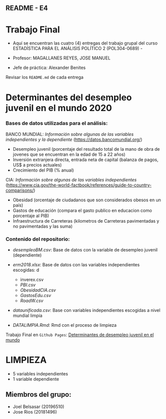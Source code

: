## README - E4

# Trabajo Final

- Aquí se encuentran las cuatro (4) entregas del trabajo grupal del curso ESTADÍSTICA PARA EL ANÁLISIS POLÍTICO 2 (POL304-0689) - 

- Profesor: MAGALLANES REYES, JOSE MANUEL

- Jefe de práctica: Alexander Benites

Revisar los `README.md` de cada entrega


# Determinantes del desempleo juvenil en el mundo 2020

### Bases de datos utilizadas para el análisis:

BANCO MUNDIAL: *Información sobre algunas de las variables independientes y la dependiente* (<https://datos.bancomundial.org/>)

- Desempleo juvenil (porcentaje del resultado total de la mano de obra de jovenes que se encuentran en la edad de 15 a 22 años)
- Inversión extranjera directa, entrada neta de capital (balanza de pagos, US$ a precios actuales)
- Crecimiento del PIB (% anual)

CIA: *Información sobre algunas de las variables independientes* (<https://www.cia.gov/the-world-factbook/references/guide-to-country-comparisons/>)

- Obesidad (orcentaje de ciudadanos que son considerados obesos en un país)
- Gastos de educación (compara el gasto publico en educacion como porcentaje al PIB)
- Infraestructura de Carreteras (kilometros de Carreteras pavimentadas y no pavimentadas y las suma)

### Contenido del repositorio:

- *desempleoBM.csv*: Base de datos con la variable de desempleo juvenil (dependiente)
- *erm2018.xlsx*: Base de datos con las variables independientes escogidas: d
  - inverex.csv
  - *PBI.csv*
  - *ObesidadCIA.csv*
  - *GastosEdu.csv*
  - *RoadW.csv*

- *dataunificada.csv*: Base con variables independientes escogidas a nivel mundial limpia
- *DATALIMPIA.Rmd*: Rmd con el proceso de limpieza


Trabajo Final en `Github Pages`: [Determinantes de desempleo juvenil en el mundo](https://luccemhu.github.io/TRABAJO-GRUPAL-ESTADISTICA-2/)

# LIMPIEZA
  - 5 variables independientes 
  - 1 variable dependiente

## Miembros del grupo:
 + Joel Belsasar (20196510)
 + Jose Rios (20181496)
